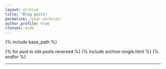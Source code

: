 ```yaml
---
layout: archive
title: "Blog posts"
permalink: /year-archive/
author_profile: true
classes: wide
---
```


{% include base_path %}

{% for post in site.posts reversed %}
  {% include archive-single.html %}
{% endfor %}

------------
